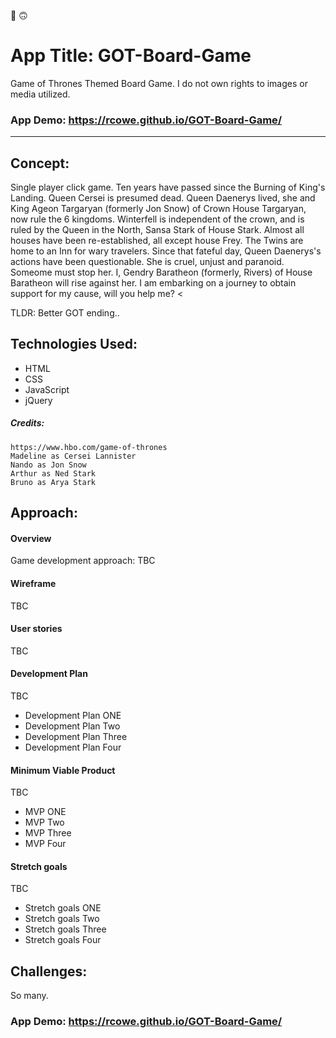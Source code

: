 :dancer:
:upside_down_face:

# App Title: GOT-Board-Game
Game of Thrones Themed Board Game. I do not own rights to images or media utilized.

### App Demo: https://rcowe.github.io/GOT-Board-Game/

---

## Concept:

Single player click game. Ten years have passed since the Burning of King's Landing. Queen Cersei is presumed dead. Queen Daenerys lived, she and King Ageon Targaryan (formerly Jon Snow) of Crown House Targaryan, now rule the 6 kingdoms. Winterfell is independent of the crown, and is ruled by the Queen in the North, Sansa Stark of House Stark. Almost all houses have been re-established, all except house Frey. The Twins are home to an Inn for wary travelers. Since that fateful day, Queen Daenerys's actions have been questionable. She is cruel, unjust and paranoid. Someome must stop her. I, Gendry Baratheon (formerly, Rivers) of House Baratheon will rise against her. 
I am embarking on a journey to obtain support for my cause, will you help me? <

TLDR: Better GOT ending..


## Technologies Used:

* HTML
* CSS
* JavaScript 
* jQuery

##### Credits:

    https://www.hbo.com/game-of-thrones
    Madeline as Cersei Lannister
    Nando as Jon Snow
    Arthur as Ned Stark
    Bruno as Arya Stark


## Approach:

#### Overview
Game development approach: 
TBC

#### Wireframe

TBC


#### User stories

TBC

#### Development Plan 
TBC

* Development Plan  ONE
* Development Plan  Two
* Development Plan  Three 
* Development Plan  Four

#### Minimum Viable Product

TBC

* MVP ONE
* MVP Two
* MVP Three 
* MVP Four



#### Stretch goals

TBC 
* Stretch goals ONE
* Stretch goals Two
* Stretch goals Three 
* Stretch goals Four

## Challenges:

So many. 




### App Demo: https://rcowe.github.io/GOT-Board-Game/
